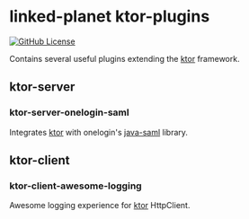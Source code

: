 # linked-planet ktor-plugins

[![GitHub License](https://img.shields.io/badge/license-Apache%20License%202.0-blue.svg?style=flat)](http://www.apache.org/licenses/LICENSE-2.0)

Contains several useful plugins extending the [ktor][ktor] framework.

## ktor-server

### ktor-server-onelogin-saml

Integrates [ktor][ktor] with onelogin's [java-saml][java-saml] library.

## ktor-client

### ktor-client-awesome-logging

Awesome logging experience for [ktor][ktor] HttpClient.


[ktor]: https://ktor.io
[java-saml]: https://github.com/onelogin/java-saml
